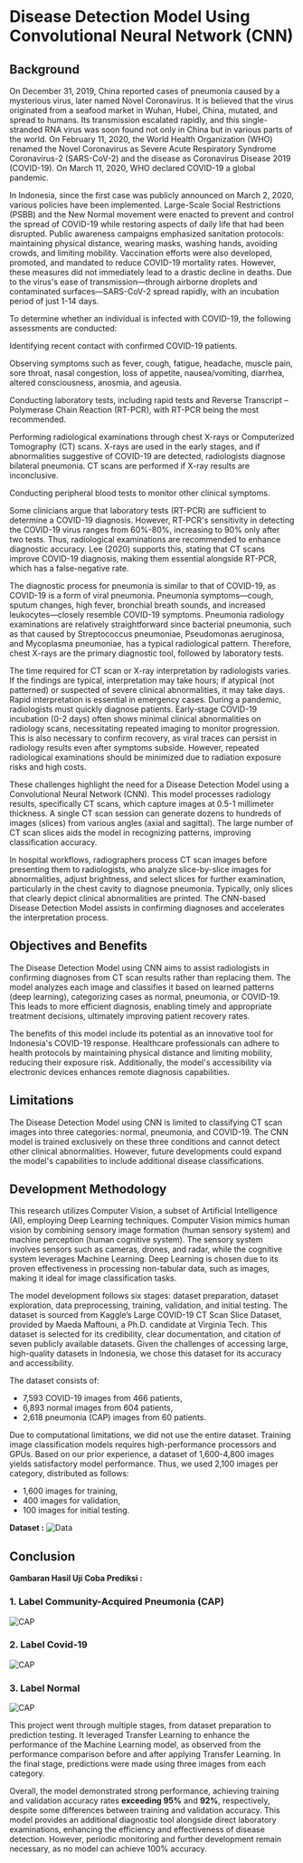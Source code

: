 # Disease Detection Model Using Convolutional Neural Network (CNN)

## Background
On December 31, 2019, China reported cases of pneumonia caused by a mysterious virus, later named Novel Coronavirus. It is believed that the virus originated from a seafood market in Wuhan, Hubei, China, mutated, and spread to humans. Its transmission escalated rapidly, and this single-stranded RNA virus was soon found not only in China but in various parts of the world. On February 11, 2020, the World Health Organization (WHO) renamed the Novel Coronavirus as Severe Acute Respiratory Syndrome Coronavirus-2 (SARS-CoV-2) and the disease as Coronavirus Disease 2019 (COVID-19). On March 11, 2020, WHO declared COVID-19 a global pandemic.

In Indonesia, since the first case was publicly announced on March 2, 2020, various policies have been implemented. Large-Scale Social Restrictions (PSBB) and the New Normal movement were enacted to prevent and control the spread of COVID-19 while restoring aspects of daily life that had been disrupted. Public awareness campaigns emphasized sanitation protocols: maintaining physical distance, wearing masks, washing hands, avoiding crowds, and limiting mobility. Vaccination efforts were also developed, promoted, and mandated to reduce COVID-19 mortality rates. However, these measures did not immediately lead to a drastic decline in deaths. Due to the virus's ease of transmission—through airborne droplets and contaminated surfaces—SARS-CoV-2 spread rapidly, with an incubation period of just 1-14 days.

To determine whether an individual is infected with COVID-19, the following assessments are conducted:

Identifying recent contact with confirmed COVID-19 patients.

Observing symptoms such as fever, cough, fatigue, headache, muscle pain, sore throat, nasal congestion, loss of appetite, nausea/vomiting, diarrhea, altered consciousness, anosmia, and ageusia.

Conducting laboratory tests, including rapid tests and Reverse Transcript – Polymerase Chain Reaction (RT-PCR), with RT-PCR being the most recommended.

Performing radiological examinations through chest X-rays or Computerized Tomography (CT) scans. X-rays are used in the early stages, and if abnormalities suggestive of COVID-19 are detected, radiologists diagnose bilateral pneumonia. CT scans are performed if X-ray results are inconclusive.

Conducting peripheral blood tests to monitor other clinical symptoms.

Some clinicians argue that laboratory tests (RT-PCR) are sufficient to determine a COVID-19 diagnosis. However, RT-PCR's sensitivity in detecting the COVID-19 virus ranges from 60%-80%, increasing to 90% only after two tests. Thus, radiological examinations are recommended to enhance diagnostic accuracy. Lee (2020) supports this, stating that CT scans improve COVID-19 diagnosis, making them essential alongside RT-PCR, which has a false-negative rate.

The diagnostic process for pneumonia is similar to that of COVID-19, as COVID-19 is a form of viral pneumonia. Pneumonia symptoms—cough, sputum changes, high fever, bronchial breath sounds, and increased leukocytes—closely resemble COVID-19 symptoms. Pneumonia radiology examinations are relatively straightforward since bacterial pneumonia, such as that caused by Streptococcus pneumoniae, Pseudomonas aeruginosa, and Mycoplasma pneumoniae, has a typical radiological pattern. Therefore, chest X-rays are the primary diagnostic tool, followed by laboratory tests.

The time required for CT scan or X-ray interpretation by radiologists varies. If the findings are typical, interpretation may take hours; if atypical (not patterned) or suspected of severe clinical abnormalities, it may take days. Rapid interpretation is essential in emergency cases. During a pandemic, radiologists must quickly diagnose patients. Early-stage COVID-19 incubation (0-2 days) often shows minimal clinical abnormalities on radiology scans, necessitating repeated imaging to monitor progression. This is also necessary to confirm recovery, as viral traces can persist in radiology results even after symptoms subside. However, repeated radiological examinations should be minimized due to radiation exposure risks and high costs.

These challenges highlight the need for a Disease Detection Model using a Convolutional Neural Network (CNN). This model processes radiology results, specifically CT scans, which capture images at 0.5-1 millimeter thickness. A single CT scan session can generate dozens to hundreds of images (slices) from various angles (axial and sagittal). The large number of CT scan slices aids the model in recognizing patterns, improving classification accuracy.

In hospital workflows, radiographers process CT scan images before presenting them to radiologists, who analyze slice-by-slice images for abnormalities, adjust brightness, and select slices for further examination, particularly in the chest cavity to diagnose pneumonia. Typically, only slices that clearly depict clinical abnormalities are printed. The CNN-based Disease Detection Model assists in confirming diagnoses and accelerates the interpretation process.




## Objectives and Benefits

The Disease Detection Model using CNN aims to assist radiologists in confirming diagnoses from CT scan results rather than replacing them. The model analyzes each image and classifies it based on learned patterns (deep learning), categorizing cases as normal, pneumonia, or COVID-19. This leads to more efficient diagnosis, enabling timely and appropriate treatment decisions, ultimately improving patient recovery rates.

The benefits of this model include its potential as an innovative tool for Indonesia's COVID-19 response. Healthcare professionals can adhere to health protocols by maintaining physical distance and limiting mobility, reducing their exposure risk. Additionally, the model's accessibility via electronic devices enhances remote diagnosis capabilities.

## Limitations

The Disease Detection Model using CNN is limited to classifying CT scan images into three categories: normal, pneumonia, and COVID-19. The CNN model is trained exclusively on these three conditions and cannot detect other clinical abnormalities. However, future developments could expand the model's capabilities to include additional disease classifications.


## Development Methodology
This research utilizes Computer Vision, a subset of Artificial Intelligence (AI), employing Deep Learning techniques. Computer Vision mimics human vision by combining sensory image formation (human sensory system) and machine perception (human cognitive system). The sensory system involves sensors such as cameras, drones, and radar, while the cognitive system leverages Machine Learning. Deep Learning is chosen due to its proven effectiveness in processing non-tabular data, such as images, making it ideal for image classification tasks.

The model development follows six stages: dataset preparation, dataset exploration, data preprocessing, training, validation, and initial testing. The dataset is sourced from Kaggle’s Large COVID-19 CT Scan Slice Dataset, provided by Maeda Maftouni, a Ph.D. candidate at Virginia Tech. This dataset is selected for its credibility, clear documentation, and citation of seven publicly available datasets. Given the challenges of accessing large, high-quality datasets in Indonesia, we chose this dataset for its accuracy and accessibility.

The dataset consists of:
- 7,593 COVID-19 images from 466 patients,
- 6,893 normal images from 604 patients,
- 2,618 pneumonia (CAP) images from 60 patients.

Due to computational limitations, we did not use the entire dataset. Training image classification models requires high-performance processors and GPUs. Based on our prior experience, a dataset of 1,600-4,800 images yields satisfactory model performance. Thus, we used 2,100 images per category, distributed as follows:
- 1,600 images for training,
- 400 images for validation,
- 100 images for initial testing.

**Dataset :**
![Data](asset/Contoh_dataset.png)


## Conclusion

**Gambaran Hasil Uji Coba Prediksi :**

### 1. Label Community-Acquired Pneumonia (CAP)
![CAP](asset/Label_CAP.png)

### 2. Label Covid-19
![CAP](asset/Label_Covid-19.png)

### 3. Label Normal
![CAP](asset/Label_Normal.png)


This project went through multiple stages, from dataset preparation to prediction testing. It leveraged Transfer Learning to enhance the performance of the Machine Learning model, as observed from the performance comparison before and after applying Transfer Learning. In the final stage, predictions were made using three images from each category.

Overall, the model demonstrated strong performance, achieving training and validation accuracy rates **exceeding 95%** and **92%**, respectively, despite some differences between training and validation accuracy. This model provides an additional diagnostic tool alongside direct laboratory examinations, enhancing the efficiency and effectiveness of disease detection. However, periodic monitoring and further development remain necessary, as no model can achieve 100% accuracy.

